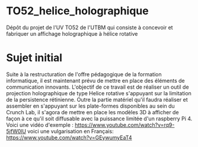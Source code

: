 # TO52_helice_holographique

Dépôt du projet de l'UV TO52 de l'UTBM qui consiste à concevoir et fabriquer un affichage holographique à hélice rotative

# Sujet initial
Suite à la restructuration de l'offre pédagogique de la formation informatique, il est maintenant prévu de mettre en place des éléments de communication innovants. L'objectif de ce travail est de réaliser un outil de projection holographique de type Helice rotative s'appuyant sur la limitation de la persistence rétinienne. Outre la partie matériel qu'il faudra réaliser et assembler en s'appuyant sur les plate-formes disponibles au sein du Crunch Lab, il s'agora de mettre en place les modèles 3D à afficher de façon à ce qu'il soit diffusable avec la puissance limitée d'un raspberry Pi 4. Voici une vidéo d'exemple : https://www.youtube.com/watch?v=rq9-5jfW0lU voici une vulgarisation en Français: https://www.youtube.com/watch?v=GEywumyEaT4 